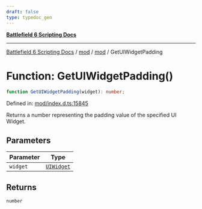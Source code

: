 ```yaml
---
draft: false
type: typedoc_gen
---
```


[**Battlefield 6 Scripting Docs**](../../../_index.md)

***

[Battlefield 6 Scripting Docs](../../../_index.md) / [mod](../../_index.md) / [mod](../_index.md) / GetUIWidgetPadding

# Function: GetUIWidgetPadding()

```ts
function GetUIWidgetPadding(widget): number;
```

Defined in: [mod/index.d.ts:15845](https://github.com/battlefield-portal-community/portal-docs/blob/ff09b2690670f74de7e97198022e5a97ff1161ff/generators/santiago/mod/index.d.ts#L15845)

Returns a number representing the padding value of the specified UI Widget.

## Parameters

| Parameter | Type |
| ------ | ------ |
| `widget` | [`UIWidget`](../UIWidget/_index.md) |

## Returns

`number`
